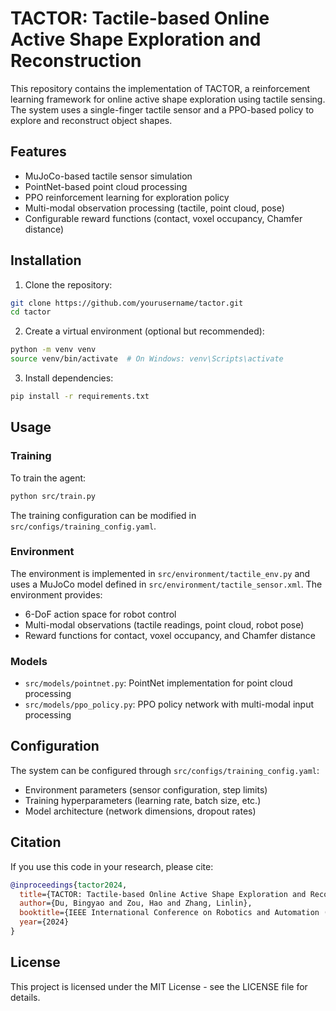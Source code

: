 # TACTOR: Tactile-based Online Active Shape Exploration and Reconstruction

This repository contains the implementation of TACTOR, a reinforcement learning framework for online active shape exploration using tactile sensing. The system uses a single-finger tactile sensor and a PPO-based policy to explore and reconstruct object shapes.

## Features

- MuJoCo-based tactile sensor simulation
- PointNet-based point cloud processing
- PPO reinforcement learning for exploration policy
- Multi-modal observation processing (tactile, point cloud, pose)
- Configurable reward functions (contact, voxel occupancy, Chamfer distance)

## Installation

1. Clone the repository:
```bash
git clone https://github.com/yourusername/tactor.git
cd tactor
```

2. Create a virtual environment (optional but recommended):
```bash
python -m venv venv
source venv/bin/activate  # On Windows: venv\Scripts\activate
```

3. Install dependencies:
```bash
pip install -r requirements.txt
```

## Usage

### Training

To train the agent:

```bash
python src/train.py
```

The training configuration can be modified in `src/configs/training_config.yaml`.

### Environment

The environment is implemented in `src/environment/tactile_env.py` and uses a MuJoCo model defined in `src/environment/tactile_sensor.xml`. The environment provides:

- 6-DoF action space for robot control
- Multi-modal observations (tactile readings, point cloud, robot pose)
- Reward functions for contact, voxel occupancy, and Chamfer distance

### Models

- `src/models/pointnet.py`: PointNet implementation for point cloud processing
- `src/models/ppo_policy.py`: PPO policy network with multi-modal input processing

## Configuration

The system can be configured through `src/configs/training_config.yaml`:

- Environment parameters (sensor configuration, step limits)
- Training hyperparameters (learning rate, batch size, etc.)
- Model architecture (network dimensions, dropout rates)

## Citation

If you use this code in your research, please cite:

```bibtex
@inproceedings{tactor2024,
  title={TACTOR: Tactile-based Online Active Shape Exploration and Reconstruction},
  author={Du, Bingyao and Zou, Hao and Zhang, Linlin},
  booktitle={IEEE International Conference on Robotics and Automation (ICRA)},
  year={2024}
}
```

## License

This project is licensed under the MIT License - see the LICENSE file for details. 